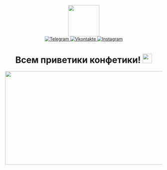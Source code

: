 <div id="header" align="center">
<img src="https://i.giphy.com/media/v1.Y2lkPTc5MGI3NjExcHVzbnB5NzU0MXY2dnZka21mZjhlcmc5ZjBuZG9zcGJ5eWVjdDRrdCZlcD12MV9pbnRlcm5hbF9naWZfYnlfaWQmY3Q9Zw/c76IJLufpNwSULPk77/giphy.gif" width="100" />
<div id="badges">
  <a href="https://t.me/fansel666">
    <img src="https://img.shields.io/badge/Telegram-blue?style=for-the-badge&logo=telegram&logoColor=white" alt="Telegram"/>
  </a>
  <a href="https://vk.com/fansel666">
   <img src="https://img.shields.io/badge/Vkontakte-red?style=for-the-badge&logo=vkontakte&logoColor=white" alt="Vkontakte"/>
  </a>
  <a href="https://www.instagram.com/livecreature">
    <img src="https://img.shields.io/badge/Instagram-orange?style=for-the-badge&logo=instagram&logoColor=white" alt="Instagram"/>
  </a>
</div>
<img src="https://komarev.com/ghpvc/?username=Kudienko&style=flat-square&color=blue" alt=""/>
  <h1>
  Всем приветики конфетики!
  <img src="https://media.giphy.com/media/hvRJCLFzcasrR4ia7z/giphy.gif" width="30px"/>
</h1>

</div>
 <div align="center">
  <img src="https://media.giphy.com/media/dWesBcTLavkZuG35MI/giphy.gif" width="600" height="300"/>
</div>
